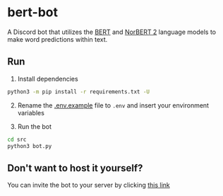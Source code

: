 # bert-bot

A Discord bot that utilizes the [BERT](https://en.wikipedia.org/wiki/BERT_(language_model)) and [NorBERT 2](http://wiki.nlpl.eu/Vectors/norlm/norbert) language models to make word predictions within text.

## Run

1. Install dependencies

```bash
python3 -m pip install -r requirements.txt -U
```


2. Rename the [.env.example](.env.example) file to `.env` and insert your environment variables


3. Run the bot

```bash
cd src
python3 bot.py
```

## Don't want to host it yourself?

You can invite the bot to your server by clicking [this link](https://discordapp.com/oauth2/authorize?client_id=838394199455563806&permissions=378944&scope=bot)
